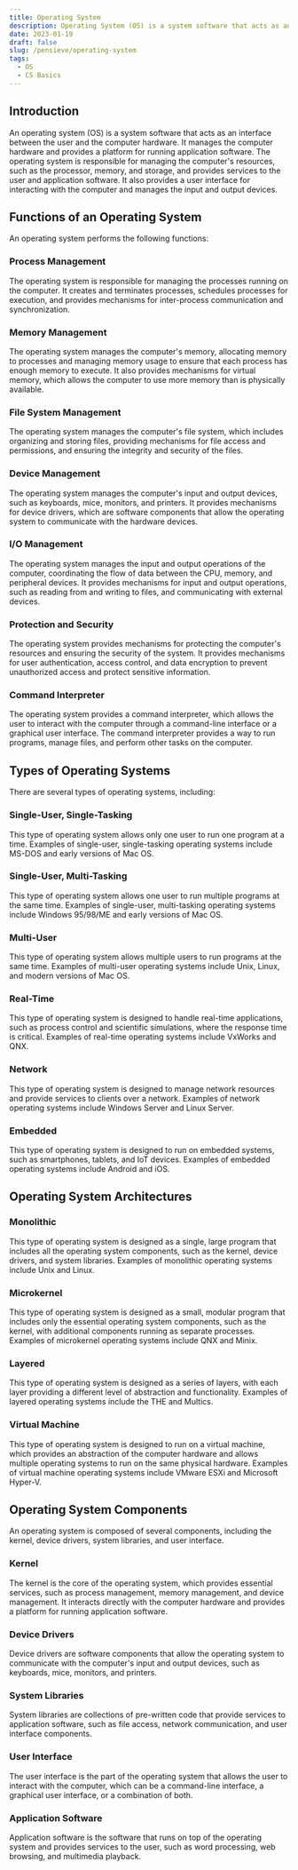```yaml
---
title: Operating System
description: Operating System (OS) is a system software that acts as an interface between the user and the computer hardware. It manages the computer hardware and provides a platform for running application software.
date: 2023-01-19
draft: false
slug: /pensieve/operating-system
tags:
  - OS
  - CS Basics
---
```


## Introduction

An operating system (OS) is a system software that acts as an interface between the user and the computer hardware. It manages the computer hardware and provides a platform for running application software. The operating system is responsible for managing the computer's resources, such as the processor, memory, and storage, and provides services to the user and application software. It also provides a user interface for interacting with the computer and manages the input and output devices.

## Functions of an Operating System

An operating system performs the following functions:

### Process Management

The operating system is responsible for managing the processes running on the computer. It creates and terminates processes, schedules processes for execution, and provides mechanisms for inter-process communication and synchronization.

### Memory Management

The operating system manages the computer's memory, allocating memory to processes and managing memory usage to ensure that each process has enough memory to execute. It also provides mechanisms for virtual memory, which allows the computer to use more memory than is physically available.

### File System Management

The operating system manages the computer's file system, which includes organizing and storing files, providing mechanisms for file access and permissions, and ensuring the integrity and security of the files.

### Device Management

The operating system manages the computer's input and output devices, such as keyboards, mice, monitors, and printers. It provides mechanisms for device drivers, which are software components that allow the operating system to communicate with the hardware devices.

### I/O Management

The operating system manages the input and output operations of the computer, coordinating the flow of data between the CPU, memory, and peripheral devices. It provides mechanisms for input and output operations, such as reading from and writing to files, and communicating with external devices.

### Protection and Security

The operating system provides mechanisms for protecting the computer's resources and ensuring the security of the system. It provides mechanisms for user authentication, access control, and data encryption to prevent unauthorized access and protect sensitive information.

### Command Interpreter

The operating system provides a command interpreter, which allows the user to interact with the computer through a command-line interface or a graphical user interface. The command interpreter provides a way to run programs, manage files, and perform other tasks on the computer.

## Types of Operating Systems

There are several types of operating systems, including:

### Single-User, Single-Tasking

This type of operating system allows only one user to run one program at a time. Examples of single-user, single-tasking operating systems include MS-DOS and early versions of Mac OS.

### Single-User, Multi-Tasking

This type of operating system allows one user to run multiple programs at the same time. Examples of single-user, multi-tasking operating systems include Windows 95/98/ME and early versions of Mac OS.

### Multi-User

This type of operating system allows multiple users to run programs at the same time. Examples of multi-user operating systems include Unix, Linux, and modern versions of Mac OS.

### Real-Time

This type of operating system is designed to handle real-time applications, such as process control and scientific simulations, where the response time is critical. Examples of real-time operating systems include VxWorks and QNX.

### Network

This type of operating system is designed to manage network resources and provide services to clients over a network. Examples of network operating systems include Windows Server and Linux Server.

### Embedded

This type of operating system is designed to run on embedded systems, such as smartphones, tablets, and IoT devices. Examples of embedded operating systems include Android and iOS.

## Operating System Architectures

### Monolithic

This type of operating system is designed as a single, large program that includes all the operating system components, such as the kernel, device drivers, and system libraries. Examples of monolithic operating systems include Unix and Linux.

### Microkernel

This type of operating system is designed as a small, modular program that includes only the essential operating system components, such as the kernel, with additional components running as separate processes. Examples of microkernel operating systems include QNX and Minix.

### Layered

This type of operating system is designed as a series of layers, with each layer providing a different level of abstraction and functionality. Examples of layered operating systems include the THE and Multics.

### Virtual Machine

This type of operating system is designed to run on a virtual machine, which provides an abstraction of the computer hardware and allows multiple operating systems to run on the same physical hardware. Examples of virtual machine operating systems include VMware ESXi and Microsoft Hyper-V.

## Operating System Components

An operating system is composed of several components, including the kernel, device drivers, system libraries, and user interface.

### Kernel

The kernel is the core of the operating system, which provides essential services, such as process management, memory management, and device management. It interacts directly with the computer hardware and provides a platform for running application software.

### Device Drivers

Device drivers are software components that allow the operating system to communicate with the computer's input and output devices, such as keyboards, mice, monitors, and printers.

### System Libraries

System libraries are collections of pre-written code that provide services to application software, such as file access, network communication, and user interface components.

### User Interface

The user interface is the part of the operating system that allows the user to interact with the computer, which can be a command-line interface, a graphical user interface, or a combination of both.

### Application Software

Application software is the software that runs on top of the operating system and provides services to the user, such as word processing, web browsing, and multimedia playback.